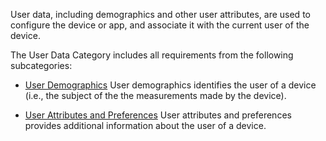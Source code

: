 User data, including demographics and other user attributes, are used to configure
the device or app, and associate it with the current user of the device.

The User Data Category includes all requirements from the following subcategories:
 * [User Demographics](user_demographics.html)
   User demographics identifies the user of a device (i.e., the subject of the the measurements made by the device).

 * [User Attributes and Preferences](user_attributes_and_preferences.html)
   User attributes and preferences provides additional information about the user of a device.

